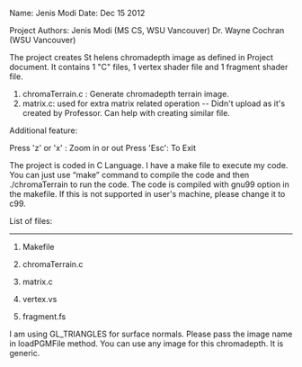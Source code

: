 Name: Jenis Modi
Date: Dec 15 2012

Project Authors:
  Jenis Modi (MS CS, WSU Vancouver)
	Dr. Wayne Cochran (WSU Vancouver)

The project creates St helens chromadepth image as defined in Project document. It contains 1 "C" files, 1 vertex shader file and 1 fragment shader file. 

1. chromaTerrain.c : Generate chromadepth terrain image.
2. matrix.c: used for extra matrix related operation -- Didn't upload as it's created by Professor. Can help with creating similar file.

Additional feature: 

 Press 'z' or 'x' : Zoom in or out
 Press 'Esc': To Exit

The project is coded in C Language. I have a make file to execute my code. You can just use “make” command to compile the code and then ./chromaTerrain to run the code. The code is compiled with gnu99 option in the makefile. If this is not supported in user's machine, please change it to c99.

List of files:
***************

1. Makefile

2. chromaTerrain.c
3. matrix.c

4. vertex.vs
5. fragment.fs



I am using GL_TRIANGLES for surface normals. Please pass the image name in loadPGMFile method. You can use any image for this chromadepth. It is generic.
